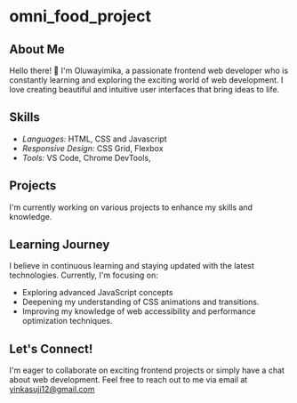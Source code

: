 # omni_food_project
## About Me

Hello there! 👋 I'm Oluwayimika, a passionate frontend web developer who is constantly learning and exploring the exciting world of web development. I love creating beautiful and intuitive user interfaces that bring ideas to life. 

## Skills

- *Languages:* HTML, CSS and Javascript
- *Responsive Design:* CSS Grid, Flexbox 
- *Tools:* VS Code, Chrome DevTools,

## Projects

I'm currently working on various projects to enhance my skills and knowledge. 


## Learning Journey

I believe in continuous learning and staying updated with the latest technologies. Currently, I'm focusing on:
- Exploring advanced JavaScript concepts 
- Deepening my understanding of CSS animations and transitions.
- Improving my knowledge of web accessibility and performance optimization techniques.

## Let's Connect!

I'm eager to collaborate on exciting frontend projects or simply have a chat about web development. Feel free to reach out to me via email at yinkasuji12@gmail.com
